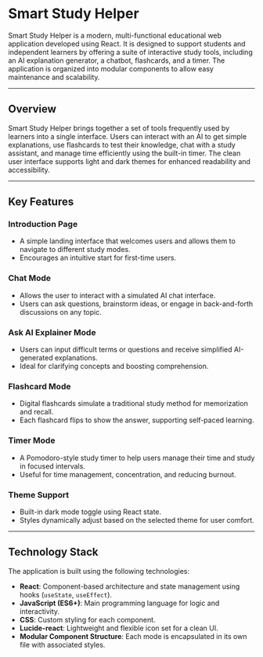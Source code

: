 # Smart Study Helper

Smart Study Helper is a modern, multi-functional educational web application developed using React. It is designed to support students and independent learners by offering a suite of interactive study tools, including an AI explanation generator, a chatbot, flashcards, and a timer. The application is organized into modular components to allow easy maintenance and scalability.

---

## Overview

Smart Study Helper brings together a set of tools frequently used by learners into a single interface. Users can interact with an AI to get simple explanations, use flashcards to test their knowledge, chat with a study assistant, and manage time efficiently using the built-in timer. The clean user interface supports light and dark themes for enhanced readability and accessibility.

---

## Key Features

### Introduction Page
- A simple landing interface that welcomes users and allows them to navigate to different study modes.
- Encourages an intuitive start for first-time users.

### Chat Mode
- Allows the user to interact with a simulated AI chat interface.
- Users can ask questions, brainstorm ideas, or engage in back-and-forth discussions on any topic.

### Ask AI Explainer Mode
- Users can input difficult terms or questions and receive simplified AI-generated explanations.
- Ideal for clarifying concepts and boosting comprehension.

### Flashcard Mode
- Digital flashcards simulate a traditional study method for memorization and recall.
- Each flashcard flips to show the answer, supporting self-paced learning.

### Timer Mode
- A Pomodoro-style study timer to help users manage their time and study in focused intervals.
- Useful for time management, concentration, and reducing burnout.

### Theme Support
- Built-in dark mode toggle using React state.
- Styles dynamically adjust based on the selected theme for user comfort.

---

## Technology Stack

The application is built using the following technologies:

- **React**: Component-based architecture and state management using hooks (`useState`, `useEffect`).
- **JavaScript (ES6+)**: Main programming language for logic and interactivity.
- **CSS**: Custom styling for each component.
- **Lucide-react**: Lightweight and flexible icon set for a clean UI.
- **Modular Component Structure**: Each mode is encapsulated in its own file with associated styles.
